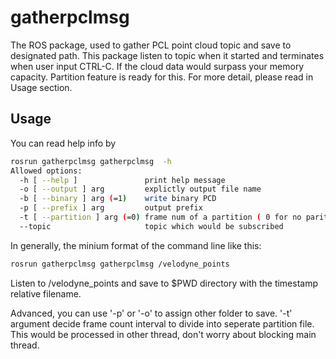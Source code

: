 # gatherpclmsg
The ROS package, used to gather PCL point cloud topic and save to designated path. This package listen to topic when it started and terminates when user input CTRL-C.
If the cloud data would surpass your memory capacity. Partition feature is ready for this. For more detail, please read in Usage section.
## Usage
You can read help info by
```bash
rosrun gatherpclmsg gatherpclmsg  -h
Allowed options:
  -h [ --help ]               print help message
  -o [ --output ] arg         explictly output file name
  -b [ --binary ] arg (=1)    write binary PCD
  -p [ --prefix ] arg         output prefix
  -t [ --partition ] arg (=0) frame num of a partition ( 0 for no parititon)
  --topic                     topic which would be subscribed
```
In generally, the minium format of the command line like this:
```bash
rosrun gatherpclmsg gatherpclmsg /velodyne_points
```
Listen to /velodyne_points and save to $PWD directory with the timestamp relative filename.

Advanced, you can use '-p' or '-o' to assign other folder to save.
'-t' argument decide frame count interval to divide into seperate partition file. This would be processed in other thread, don't worry about blocking main thread.
